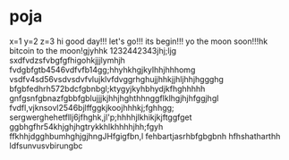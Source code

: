 # poja
x=1
y=2
z=3
hi
good day!!!
let's go!!!
its begin!!!
yo the moon soon!!!hk
bitcoin to the moon!gjyhhk
1232442343jhj;ljg
sxdfvdzsfvbgfgfhigohkjjjlymhjh
fvdgbfgtb4546vdfvfb14gg;hhyhkhgjkylhhjhhhomg
vsdfv4sd56vsdvsdvfvlujklvfdvggrhghujjhhkjjhljhhjhggghg
bfgbfedhrh572bdcfgbnbgl;ktygyjkyhbhydjkfhghhhhh
 gnfgsnfgbnazfgbbfgblujjjkjhhjhghthhnggflklhgjhjhfggjhgl
fvdfl,vjknsovl2546bjlffggkjkoojhhhkj;fghhgg;
sergwerghehetfllj6jfhghk,jl'p;hhhhjlkhikjkjftggfget
ggbhgfhr54khjghjhgtrykkhlkhhhhjhh;fgyh
ffkhhjdgghbumhghjgjhngJHfgigfbn,l
fehbartjasrhbfgbgbnh
hfhshatharthh
ldfsunvusvbirungbc
